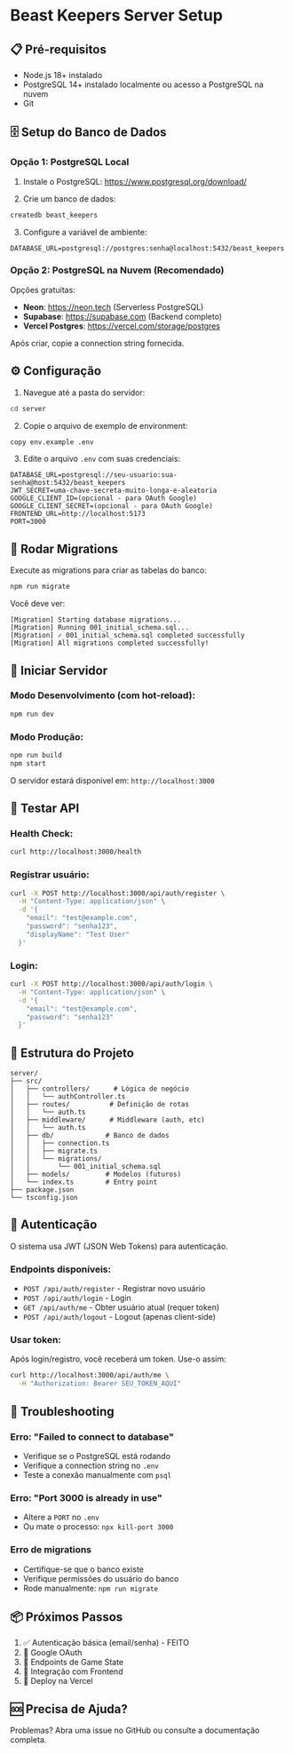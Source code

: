 # Beast Keepers Server Setup

## 📋 Pré-requisitos

- Node.js 18+ instalado
- PostgreSQL 14+ instalado localmente ou acesso a PostgreSQL na nuvem
- Git

## 🗄️ Setup do Banco de Dados

### Opção 1: PostgreSQL Local

1. Instale o PostgreSQL: https://www.postgresql.org/download/

2. Crie um banco de dados:
```bash
createdb beast_keepers
```

3. Configure a variável de ambiente:
```
DATABASE_URL=postgresql://postgres:senha@localhost:5432/beast_keepers
```

### Opção 2: PostgreSQL na Nuvem (Recomendado)

Opções gratuitas:
- **Neon**: https://neon.tech (Serverless PostgreSQL)
- **Supabase**: https://supabase.com (Backend completo)
- **Vercel Postgres**: https://vercel.com/storage/postgres

Após criar, copie a connection string fornecida.

## ⚙️ Configuração

1. Navegue até a pasta do servidor:
```bash
cd server
```

2. Copie o arquivo de exemplo de environment:
```bash
copy env.example .env
```

3. Edite o arquivo `.env` com suas credenciais:
```env
DATABASE_URL=postgresql://seu-usuario:sua-senha@host:5432/beast_keepers
JWT_SECRET=uma-chave-secreta-muito-longa-e-aleatoria
GOOGLE_CLIENT_ID=(opcional - para OAuth Google)
GOOGLE_CLIENT_SECRET=(opcional - para OAuth Google)
FRONTEND_URL=http://localhost:5173
PORT=3000
```

## 🚀 Rodar Migrations

Execute as migrations para criar as tabelas do banco:

```bash
npm run migrate
```

Você deve ver:
```
[Migration] Starting database migrations...
[Migration] Running 001_initial_schema.sql...
[Migration] ✓ 001_initial_schema.sql completed successfully
[Migration] All migrations completed successfully!
```

## 🏃 Iniciar Servidor

### Modo Desenvolvimento (com hot-reload):
```bash
npm run dev
```

### Modo Produção:
```bash
npm run build
npm start
```

O servidor estará disponível em: `http://localhost:3000`

## 🧪 Testar API

### Health Check:
```bash
curl http://localhost:3000/health
```

### Registrar usuário:
```bash
curl -X POST http://localhost:3000/api/auth/register \
  -H "Content-Type: application/json" \
  -d '{
    "email": "test@example.com",
    "password": "senha123",
    "displayName": "Test User"
  }'
```

### Login:
```bash
curl -X POST http://localhost:3000/api/auth/login \
  -H "Content-Type: application/json" \
  -d '{
    "email": "test@example.com",
    "password": "senha123"
  }'
```

## 📁 Estrutura do Projeto

```
server/
├── src/
│   ├── controllers/      # Lógica de negócio
│   │   └── authController.ts
│   ├── routes/          # Definição de rotas
│   │   └── auth.ts
│   ├── middleware/      # Middleware (auth, etc)
│   │   └── auth.ts
│   ├── db/             # Banco de dados
│   │   ├── connection.ts
│   │   ├── migrate.ts
│   │   └── migrations/
│   │       └── 001_initial_schema.sql
│   ├── models/         # Modelos (futuros)
│   └── index.ts        # Entry point
├── package.json
└── tsconfig.json
```

## 🔐 Autenticação

O sistema usa JWT (JSON Web Tokens) para autenticação.

### Endpoints disponíveis:

- `POST /api/auth/register` - Registrar novo usuário
- `POST /api/auth/login` - Login
- `GET /api/auth/me` - Obter usuário atual (requer token)
- `POST /api/auth/logout` - Logout (apenas client-side)

### Usar token:

Após login/registro, você receberá um token. Use-o assim:

```bash
curl http://localhost:3000/api/auth/me \
  -H "Authorization: Bearer SEU_TOKEN_AQUI"
```

## 🐛 Troubleshooting

### Erro: "Failed to connect to database"
- Verifique se o PostgreSQL está rodando
- Verifique a connection string no `.env`
- Teste a conexão manualmente com `psql`

### Erro: "Port 3000 is already in use"
- Altere a `PORT` no `.env`
- Ou mate o processo: `npx kill-port 3000`

### Erro de migrations
- Certifique-se que o banco existe
- Verifique permissões do usuário do banco
- Rode manualmente: `npm run migrate`

## 📦 Próximos Passos

1. ✅ Autenticação básica (email/senha) - FEITO
2. 🔄 Google OAuth
3. 🔄 Endpoints de Game State
4. 🔄 Integração com Frontend
5. 🔄 Deploy na Vercel

## 🆘 Precisa de Ajuda?

Problemas? Abra uma issue no GitHub ou consulte a documentação completa.

